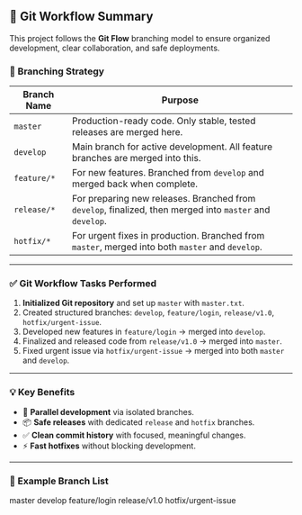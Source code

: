 ## 🚀 Git Workflow Summary

This project follows the **Git Flow** branching model to ensure organized development, clear collaboration, and safe deployments.

### 🔁 Branching Strategy

| Branch Name       | Purpose                                                                 |
|-------------------|-------------------------------------------------------------------------|
| `master`          | Production-ready code. Only stable, tested releases are merged here.   |
| `develop`         | Main branch for active development. All feature branches are merged into this. |
| `feature/*`       | For new features. Branched from `develop` and merged back when complete. |
| `release/*`       | For preparing new releases. Branched from `develop`, finalized, then merged into `master` and `develop`. |
| `hotfix/*`        | For urgent fixes in production. Branched from `master`, merged into both `master` and `develop`. |

---

### ✅ Git Workflow Tasks Performed

1. **Initialized Git repository** and set up `master` with `master.txt`.
2. Created structured branches: `develop`, `feature/login`, `release/v1.0`, `hotfix/urgent-issue`.
3. Developed new features in `feature/login` → merged into `develop`.
4. Finalized and released code from `release/v1.0` → merged into `master`.
5. Fixed urgent issue via `hotfix/urgent-issue` → merged into both `master` and `develop`.

---

### 💡 Key Benefits

- 🔄 **Parallel development** via isolated branches.
- 📦 **Safe releases** with dedicated `release` and `hotfix` branches.
- ✅ **Clean commit history** with focused, meaningful changes.
- ⚡ **Fast hotfixes** without blocking development.

---

### 📌 Example Branch List
master
develop
feature/login
release/v1.0
hotfix/urgent-issue
